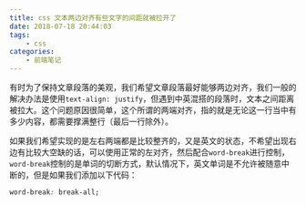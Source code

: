 ```yaml
---
title: css 文本两边对齐有些文字的间距就被拉开了
date: 2018-07-18 20:44:03
tags: 
    - css
categories:
    - 前端笔记
---
```


有时为了保持文章段落的美观，我们希望文章段落最好能够两边对齐，我们一般的解决办法是使用`text-align: justify`，但遇到中英混搭的段落时，文本之间距离被拉大。这个问题原因很简单，这个所谓的两端对齐，指的就是无论这一行当中有多少内容，都需要撑满整行（最后一行除外）。

如果我们希望实现的是左右两端都是比较整齐的，又是英文的状态，不希望出现右边有比较大空缺的话，可以使用正常的左对齐，然后配合`word-break`进行控制，`word-break`控制的是单词的切断方式，默认情况下，英文单词是不允许被随意中断的，但是如果我们添加以下代码：
``` css
word-break: break-all;
```

